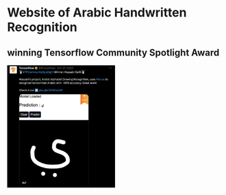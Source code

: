 # Website of Arabic Handwritten Recognition


## winning Tensorflow Community Spotlight Award

<img src="img.png" width="50%"/>
